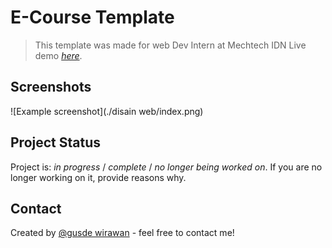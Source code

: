 # E-Course Template

> This template was made for web Dev Intern at Mechtech IDN
> Live demo [_here_](https://gusde27.github.io/E-Course-Template/).

## Screenshots

![Example screenshot](./disain web/index.png)

<!-- If you have screenshots you'd like to share, include them here. -->

## Project Status

Project is: _in progress_ / _complete_ / _no longer being worked on_. If you are no longer working on it, provide reasons why.

## Contact

Created by [@gusde wirawan](https://www.gusde27.github.io/) - feel free to contact me!

<!-- Optional -->
<!-- ## License -->
<!-- This project is open source and available under the [... License](). -->

<!-- You don't have to include all sections - just the one's relevant to your project -->
